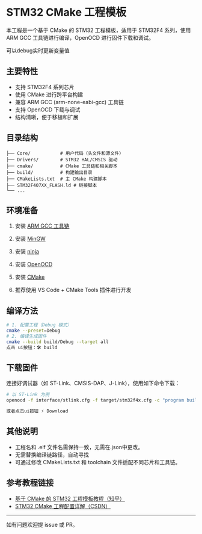 # STM32 CMake 工程模板

本工程是一个基于 CMake 的 STM32 工程模板，适用于 STM32F4 系列，使用 ARM GCC 工具链进行编译，OpenOCD 进行固件下载和调试。

可以debug实时更新变量值

## 主要特性
- 支持 STM32F4 系列芯片
- 使用 CMake 进行跨平台构建
- 兼容 ARM GCC (arm-none-eabi-gcc) 工具链
- 支持 OpenOCD 下载与调试
- 结构清晰，便于移植和扩展

## 目录结构
```
├── Core/           # 用户代码（头文件和源文件）
├── Drivers/        # STM32 HAL/CMSIS 驱动
├── cmake/          # CMake 工具链和相关脚本
├── build/          # 构建输出目录
├── CMakeLists.txt  # 主 CMake 构建脚本
├── STM32F407XX_FLASH.ld # 链接脚本
└── ...
```

## 环境准备
1. 安装 [ARM GCC 工具链](https://developer.arm.com/downloads/-/arm-gnu-toolchain-downloads)
2. 安装 [MinGW](https://github.com/skeeto/w64devkit/releases)
3. 安装 [ninja](https://link.zhihu.com/?target=https%3A//github.com/ninja-build/ninja/releases)
4. 安装 [OpenOCD](http://openocd.org/)
5. 安装 [CMake](https://cmake.org/download/)

6. 推荐使用 VS Code + CMake Tools 插件进行开发

## 编译方法
```sh
# 1. 配置工程（Debug 模式）
cmake --preset=Debug
# 2. 编译生成固件
cmake --build build/Debug --target all
点击 ui按钮：🛠️ build
```

## 下载固件
连接好调试器（如 ST-Link、CMSIS-DAP、J-Link），使用如下命令下载：

```sh
# 以 ST-Link 为例
openocd -f interface/stlink.cfg -f target/stm32f4x.cfg -c "program build/Debug/<工程名>.elf verify reset" -c "reset run" -c exit

或者点击ui按钮 ⚡ Download
```

## 其他说明
- 工程名和 .elf 文件名需保持一致，无需在.json中更改。
- 无需替换编译链路径，自动寻找
- 可通过修改 CMakeLists.txt 和 toolchain 文件适配不同芯片和工具链。

## 参考教程链接

- [基于 CMake 的 STM32 工程模板教程（知乎）](https://zhuanlan.zhihu.com/p/576972892)
- [STM32 CMake 工程配置详解（CSDN）](https://blog.csdn.net/ZZLLLLLLZ/article/details/144541858)

---

如有问题欢迎提 issue 或 PR。
